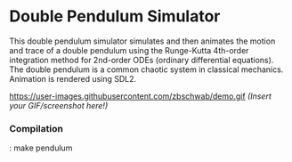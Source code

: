 # Double Pendulum Simulator

This double pendulum simulator simulates and then animates the motion and trace of a double pendulum using the Runge-Kutta 4th-order integration method for 2nd-order ODEs (ordinary differential equations).
The double pendulum is a common chaotic system in classical mechanics.
Animation is rendered using SDL2.

https://user-images.githubusercontent.com/zbschwab/demo.gif *(Insert your GIF/screenshot here!)*

### Compilation
: make pendulum
